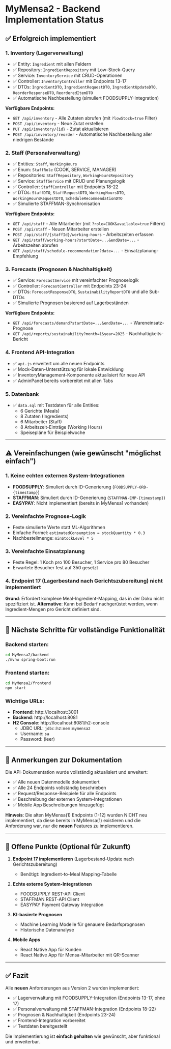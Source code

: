 # MyMensa2 - Backend Implementation Status

## ✅ Erfolgreich implementiert

### 1. **Inventory (Lagerverwaltung)**

-   ✅ Entity: `Ingredient` mit allen Feldern
-   ✅ Repository: `IngredientRepository` mit Low-Stock-Query
-   ✅ Service: `InventoryService` mit CRUD-Operationen
-   ✅ Controller: `InventoryController` mit Endpoints 13-17
-   ✅ DTOs: `IngredientDTO`, `IngredientRequestDTO`, `IngredientUpdateDTO`, `ReorderResponseDTO`, `ReorderedItemDTO`
-   ✅ Automatische Nachbestellung (simuliert FOODSUPPLY-Integration)

**Verfügbare Endpoints:**

-   `GET /api/inventory` - Alle Zutaten abrufen (mit `?lowStock=true` Filter)
-   `POST /api/inventory` - Neue Zutat erstellen
-   `PUT /api/inventory/{id}` - Zutat aktualisieren
-   `POST /api/inventory/reorder` - Automatische Nachbestellung aller niedrigen Bestände

### 2. **Staff (Personalverwaltung)**

-   ✅ Entities: `Staff`, `WorkingHours`
-   ✅ Enum: `StaffRole` (COOK, SERVICE, MANAGER)
-   ✅ Repositories: `StaffRepository`, `WorkingHoursRepository`
-   ✅ Service: `StaffService` mit CRUD und Planungslogik
-   ✅ Controller: `StaffController` mit Endpoints 18-22
-   ✅ DTOs: `StaffDTO`, `StaffRequestDTO`, `WorkingHoursDTO`, `WorkingHoursRequestDTO`, `ScheduleRecommendationDTO`
-   ✅ Simulierte STAFFMAN-Synchronisation

**Verfügbare Endpoints:**

-   `GET /api/staff` - Alle Mitarbeiter (mit `?role=COOK&available=true` Filtern)
-   `POST /api/staff` - Neuen Mitarbeiter erstellen
-   `POST /api/staff/{staffId}/working-hours` - Arbeitszeiten erfassen
-   `GET /api/staff/working-hours?startDate=...&endDate=...` - Arbeitszeiten abrufen
-   `GET /api/staff/schedule-recommendation?date=...` - Einsatzplanung-Empfehlung

### 3. **Forecasts (Prognosen & Nachhaltigkeit)**

-   ✅ Service: `ForecastService` mit vereinfachter Prognoselogik
-   ✅ Controller: `ForecastController` mit Endpoints 23-24
-   ✅ DTOs: `ForecastResponseDTO`, `SustainabilityReportDTO` und alle Sub-DTOs
-   ✅ Simulierte Prognosen basierend auf Lagerbeständen

**Verfügbare Endpoints:**

-   `GET /api/forecasts/demand?startDate=...&endDate=...` - Wareneinsatz-Prognose
-   `GET /api/reports/sustainability?month=1&year=2025` - Nachhaltigkeits-Bericht

### 4. **Frontend API-Integration**

-   ✅ `api.js` erweitert um alle neuen Endpoints
-   ✅ Mock-Daten-Unterstützung für lokale Entwicklung
-   ✅ InventoryManagement-Komponente aktualisiert für neue API
-   ✅ AdminPanel bereits vorbereitet mit allen Tabs

### 5. **Datenbank**

-   ✅ `data.sql` mit Testdaten für alle Entities:
    -   6 Gerichte (Meals)
    -   8 Zutaten (Ingredients)
    -   6 Mitarbeiter (Staff)
    -   8 Arbeitszeit-Einträge (Working Hours)
    -   Speisepläne für Beispielwoche

---

## ⚠️ Vereinfachungen (wie gewünscht "möglichst einfach")

### 1. **Keine echten externen System-Integrationen**

-   **FOODSUPPLY**: Simuliert durch ID-Generierung (`FOODSUPPLY-ORD-{timestamp}`)
-   **STAFFMAN**: Simuliert durch ID-Generierung (`STAFFMAN-EMP-{timestamp}`)
-   **EASYPAY**: Nicht implementiert (bereits in MyMensa1 vorhanden)

### 2. **Vereinfachte Prognose-Logik**

-   Feste simulierte Werte statt ML-Algorithmen
-   Einfache Formel: `estimatedConsumption = stockQuantity * 0.3`
-   Nachbestellmenge: `minStockLevel * 5`

### 3. **Vereinfachte Einsatzplanung**

-   Feste Regel: 1 Koch pro 100 Besucher, 1 Service pro 80 Besucher
-   Erwartete Besucher fest auf 350 gesetzt

### 4. **Endpoint 17 (Lagerbestand nach Gerichtszubereitung) nicht implementiert**

**Grund**: Erfordert komplexe Meal-Ingredient-Mapping, das in der Doku nicht spezifiziert ist.
**Alternative**: Kann bei Bedarf nachgerüstet werden, wenn Ingredient-Mengen pro Gericht definiert sind.

---

## 🚀 Nächste Schritte für vollständige Funktionalität

### Backend starten:

```bash
cd MyMensa2/backend
./mvnw spring-boot:run
```

### Frontend starten:

```bash
cd MyMensa2/frontend
npm start
```

### Wichtige URLs:

-   **Frontend**: http://localhost:3001
-   **Backend**: http://localhost:8081
-   **H2 Console**: http://localhost:8081/h2-console
    -   JDBC URL: `jdbc:h2:mem:mymensa2`
    -   Username: `sa`
    -   Password: (leer)

---

## 📝 Anmerkungen zur Dokumentation

Die API-Dokumentation wurde vollständig aktualisiert und erweitert:

-   ✅ Alle neuen Datenmodelle dokumentiert
-   ✅ Alle 24 Endpoints vollständig beschrieben
-   ✅ Request/Response-Beispiele für alle Endpoints
-   ✅ Beschreibung der externen System-Integrationen
-   ✅ Mobile App Beschreibungen hinzugefügt

**Hinweis**: Die alten MyMensa(1) Endpoints (1-12) wurden NICHT neu implementiert, da diese bereits in MyMensa(1) existieren und die Anforderung war, nur die **neuen** Features zu implementieren.

---

## 🔧 Offene Punkte (Optional für Zukunft)

1. **Endpoint 17 implementieren** (Lagerbestand-Update nach Gerichtszubereitung)
    - Benötigt: Ingredient-to-Meal Mapping-Tabelle
2. **Echte externe System-Integrationen**

    - FOODSUPPLY REST-API Client
    - STAFFMAN REST-API Client
    - EASYPAY Payment Gateway Integration

3. **KI-basierte Prognosen**

    - Machine Learning Modelle für genauere Bedarfsprognosen
    - Historische Datenanalyse

4. **Mobile Apps**
    - React Native App für Kunden
    - React Native App für Mensa-Mitarbeiter mit QR-Scanner

---

## ✅ Fazit

Alle **neuen** Anforderungen aus Version 2 wurden implementiert:

-   ✅ Lagerverwaltung mit FOODSUPPLY-Integration (Endpoints 13-17, ohne 17)
-   ✅ Personalverwaltung mit STAFFMAN-Integration (Endpoints 18-22)
-   ✅ Prognosen & Nachhaltigkeit (Endpoints 23-24)
-   ✅ Frontend-Integration vorbereitet
-   ✅ Testdaten bereitgestellt

Die Implementierung ist **einfach gehalten** wie gewünscht, aber funktional und erweiterbar.
